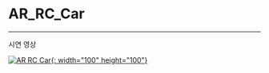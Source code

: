 # AR_RC_Car

<hr/>
시연 영상 

[![AR RC Car](http://www.hanium.or.kr/upload/20171206125336310_10_%EB%8F%99%EC%83%81.png){: width="100" height="100"}](https://youtu.be/IAszPYRVv5c) 
